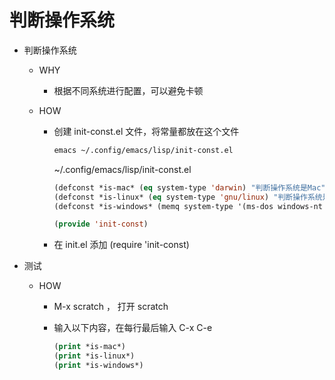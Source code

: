 # 判断操作系统

* 判断操作系统
  * WHY
    * 根据不同系统进行配置，可以避免卡顿

  * HOW
    * 创建 init-const.el 文件，将常量都放在这个文件

      ``` sh
      emacs ~/.config/emacs/lisp/init-const.el
      ```

      ~/.config/emacs/lisp/init-const.el

      ``` lisp
      (defconst *is-mac* (eq system-type 'darwin) "判断操作系统是Mac")
      (defconst *is-linux* (eq system-type 'gnu/linux) "判断操作系统是Linux")
      (defconst *is-windows* (memq system-type '(ms-dos windows-nt cygwin)) "判断操作系统是Windows")

      (provide 'init-const)
      ```

    * 在 init.el 添加 (require 'init-const)

* 测试
  * HOW
    * M-x scratch ， 打开 scratch
    * 输入以下内容，在每行最后输入 C-x C-e

      ``` lisp
      (print *is-mac*)
      (print *is-linux*)
      (print *is-windows*)
      ```

